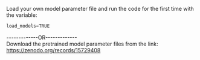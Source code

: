 Load your own model parameter file and run the code for the first time with the variable:
```python
load_models=TRUE
```
-------------OR------------- <br />
Download the pretrained model parameter files from the link: https://zenodo.org/records/15729408